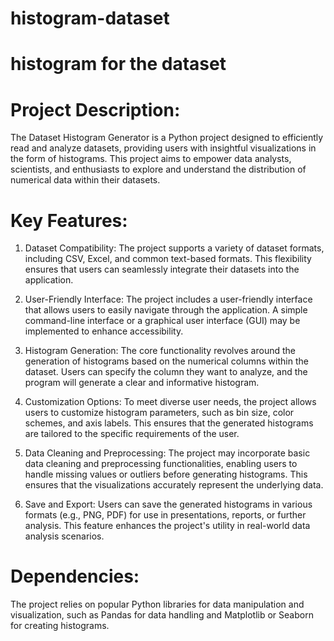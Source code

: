 # histogram-dataset
# histogram for the dataset

# Project Description:

The Dataset Histogram Generator is a Python project designed to efficiently read and analyze datasets, providing users with insightful visualizations in the form of histograms. This project aims to empower data analysts, scientists, and enthusiasts to explore and understand the distribution of numerical data within their datasets.

# Key Features:

1. Dataset Compatibility: The project supports a variety of dataset formats, including CSV, Excel, and common text-based formats. This flexibility ensures that users can seamlessly integrate their datasets into the application.

2. User-Friendly Interface: The project includes a user-friendly interface that allows users to easily navigate through the application. A simple command-line interface or a graphical user interface (GUI) may be implemented to enhance accessibility.

3. Histogram Generation: The core functionality revolves around the generation of histograms based on the numerical columns within the dataset. Users can specify the column they want to analyze, and the program will generate a clear and informative histogram.

4. Customization Options: To meet diverse user needs, the project allows users to customize histogram parameters, such as bin size, color schemes, and axis labels. This ensures that the generated histograms are tailored to the specific requirements of the user.

5. Data Cleaning and Preprocessing: The project may incorporate basic data cleaning and preprocessing functionalities, enabling users to handle missing values or outliers before generating histograms. This ensures that the visualizations accurately represent the underlying data.

6. Save and Export: Users can save the generated histograms in various formats (e.g., PNG, PDF) for use in presentations, reports, or further analysis. This feature enhances the project's utility in real-world data analysis scenarios.

# Dependencies:

The project relies on popular Python libraries for data manipulation and visualization, such as Pandas for data handling and Matplotlib or Seaborn for creating histograms.
